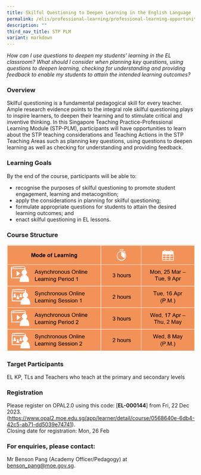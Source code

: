 ```yaml
---
title: Skilful Questioning to Deepen Learning in the English Language
permalink: /elis/professional-learning/professional-learning-opportunities/skilful-questioning-deepen-learning/
description: ""
third_nav_title: STP PLM
variant: markdown
---
```

<em>  How can I use questions to deepen my students’ learning in the EL classroom? What should I consider when planning key questions, using questions to deepen learning, checking for understanding and providing feedback to enable my students to attain the intended learning outcomes?</em>

### Overview
 
Skilful questioning is a fundamental pedagogical skill for every teacher. Ample research evidence points to the integral role skilful questioning plays to inspire learners, to deepen their learning and to stimulate critical and inventive thinking. In this Singapore Teaching Practice-Professional Learning Module (STP-PLM), participants will have opportunities to learn about the STP teaching considerations and Teaching Actions in the STP Teaching Areas such as planning key questions, using questions to deepen learning as well as checking for understanding and providing feedback.

### Learning Goals

By the end of the course, participants will be able to:

*   recognise the purposes of skilful questioning to promote student engagement, learning and metacognition;
*   apply the considerations in planning for skilful questioning;
*   formulate appropriate questions for students to attain the desired learning outcomes; and
*   enact skilful questioning in EL lessons.

### Course Structure

![](/images/stp-plm.PNG)

		 
### Target Participants
EL KP, TLs and Teachers who teach at the primary and secondary levels

### Registration

Please register on&nbsp;OPAL2.0&nbsp;using this code:&nbsp;[**EL-000144**] from Fri, 22 Dec 2023. (https://www.opal2.moe.edu.sg/app/learner/detail/course/0568640e-6db4-42c5-ab71-dd5039e74741).  
Closing date for registration: Mon, 26 Feb

### For enquiries, please contact:
Mr Benson Pang (Academy Officer/Pedagogy) at 
<a href="mailto:benson_pang@moe.gov.sg">benson_pang@moe.gov.sg.</a>